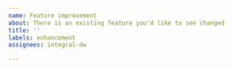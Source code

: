```yaml
---
name: Feature improvement
about: There is an existing feature you'd like to see changed
title: ''
labels: enhancement
assignees: integral-dw

---
```



